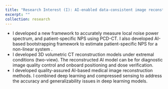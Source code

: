 ```yaml
---
title: "Research Interest (I): AI-enabled data-consistent image reconstruction"
excerpt: ""
collection: research
---
```


- I developed a new framework to accurately measure local noise power spectrum, and patient-specific NPS using PCD-CT. I also developed AI-based bootstrapping framework to estimate patient-specific NPS for a non-linear system .
- I developed 3D volumetric CT reconstruction models under extremal conditions (two-view). The reconstructed AI model can be for diagnostic image quality control and onboard positioning and dose verification.
- I developed quality-assured AI-based medical image reconstruction methods. I combined deep learning and compressed sensing to address the accuracy and generalizability issues in deep learning models.